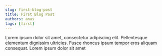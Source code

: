 ```yaml
---
slug: first-blog-post
title: First Blog Post
authors: anas
tags: [first]
---
```


Lorem ipsum dolor sit amet, consectetur adipiscing elit. Pellentesque elementum dignissim ultricies. Fusce rhoncus ipsum tempor eros aliquam consequat. Lorem ipsum dolor sit amet
